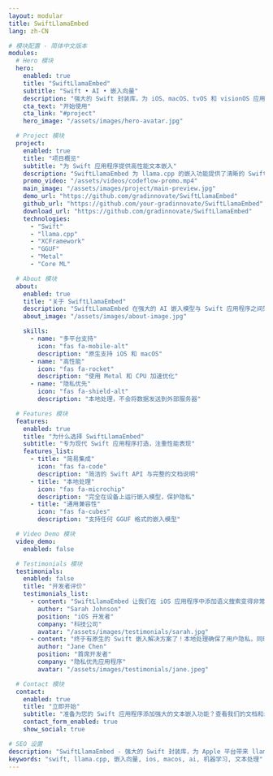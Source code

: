 ```yaml
---
layout: modular
title: SwiftLlamaEmbed
lang: zh-CN

# 模块配置 - 简体中文版本
modules:
  # Hero 模块
  hero:
    enabled: true
    title: "SwiftLlamaEmbed"
    subtitle: "Swift • AI • 嵌入向量"
    description: "强大的 Swift 封装库，为 iOS、macOS、tvOS 和 visionOS 应用程序带来 llama.cpp 的文本嵌入功能。"
    cta_text: "开始使用"
    cta_link: "#project"
    hero_image: "/assets/images/hero-avatar.jpg"

  # Project 模块
  project:
    enabled: true
    title: "项目概览"
    subtitle: "为 Swift 应用程序提供高性能文本嵌入"
    description: "SwiftLlamaEmbed 为 llama.cpp 的嵌入功能提供了清晰的 Swift 原生接口。以性能和易用性为设计理念，让开发者只需几行代码就能将强大的文本嵌入功能集成到应用程序中。"
    promo_video: "/assets/videos/codeflow-promo.mp4"
    main_image: "/assets/images/project/main-preview.jpg"
    demo_url: "https://github.com/gradinnovate/SwiftLlamaEmbed"
    github_url: "https://github.com/your-gradinnovate/SwiftLlamaEmbed"
    download_url: "https://github.com/gradinnovate/SwiftLlamaEmbed"
    technologies:
      - "Swift"
      - "llama.cpp"
      - "XCFramework"
      - "GGUF"
      - "Metal"
      - "Core ML"

  # About 模块
  about:
    enabled: true
    title: "关于 SwiftLlamaEmbed"
    description: "SwiftLlamaEmbed 在强大的 AI 嵌入模型与 Swift 应用程序之间架起了桥梁。它为 llama.cpp 提供原生 Swift 接口，让开发者能在 Apple 设备上以最佳性能和隐私保护的方式本地运行嵌入模型。"
    about_image: "/assets/images/about-image.jpg"

    skills:
      - name: "多平台支持"
        icon: "fas fa-mobile-alt"
        description: "原生支持 iOS 和 macOS"
      - name: "高性能"
        icon: "fas fa-rocket"
        description: "使用 Metal 和 CPU 加速优化"
      - name: "隐私优先"
        icon: "fas fa-shield-alt"
        description: "本地处理，不会将数据发送到外部服务器"

  # Features 模块
  features:
    enabled: true
    title: "为什么选择 SwiftLlamaEmbed"
    subtitle: "专为现代 Swift 应用程序打造，注重性能表现"
    features_list:
      - title: "简易集成"
        icon: "fas fa-code"
        description: "简洁的 Swift API 与完整的文档说明"
      - title: "本地处理"
        icon: "fas fa-microchip"
        description: "完全在设备上运行嵌入模型，保护隐私"
      - title: "通用兼容性"
        icon: "fas fa-cubes"
        description: "支持任何 GGUF 格式的嵌入模型"

  # Video Demo 模块
  video_demo:
    enabled: false

  # Testimonials 模块
  testimonials:
    enabled: false
    title: "开发者评价"
    testimonials_list:
      - content: "SwiftLlamaEmbed 让我们在 iOS 应用程序中添加语义搜索变得非常简单。API 清晰，性能出色。"
        author: "Sarah Johnson"
        position: "iOS 开发者"
        company: "科技公司"
        avatar: "/assets/images/testimonials/sarah.jpg"
      - content: "终于有原生的 Swift 嵌入解决方案了！本地处理确保了用户隐私，同时提供优异性能。"
        author: "Jane Chen"
        position: "首席开发者"
        company: "隐私优先应用程序"
        avatar: "/assets/images/testimonials/jane.jpeg"

  # Contact 模块
  contact:
    enabled: true
    title: "立即开始"
    subtitle: "准备为您的 Swift 应用程序添加强大的文本嵌入功能？查看我们的文档和示例。"
    contact_form_enabled: true
    show_social: true

# SEO 设置
description: "SwiftLlamaEmbed - 强大的 Swift 封装库，为 Apple 平台带来 llama.cpp 文本嵌入功能"
keywords: "swift, llama.cpp, 嵌入向量, ios, macos, ai, 机器学习, 文本处理"
---
```


<!-- 所有内容都由模块根据上面的设置动态生成 -->
